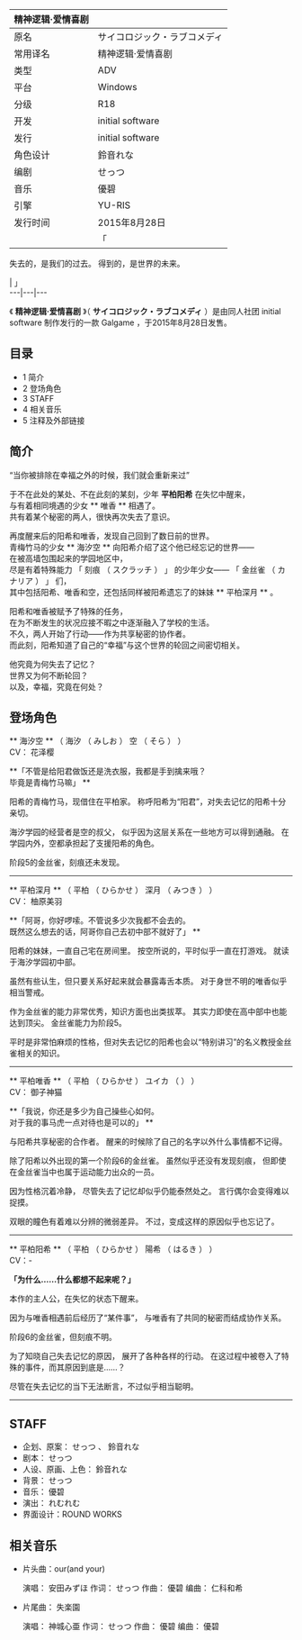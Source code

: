|  精神逻辑·爱情喜剧  ||
|---|---|
|原名  |  サイコロジック・ラブコメディ   |
|常用译名  |  精神逻辑·爱情喜剧   |
|类型  |  ADV   |
|平台  |  Windows   |
|分级  |  R18   |
|开发  |  initial software   |
|发行  |  initial software   |
|角色设计  |  鈴音れな   |
|编剧  |  せっつ   |
|音乐  |  優碧   |
|引擎  |  YU-RIS   |
|发行时间  |  2015年8月28日   |
||  「|

失去的，是我们的过去。  得到的，是世界的未来。  </br>

|  」  
---|---|---  
  
《 **精神逻辑·爱情喜剧** 》（  **サイコロジック・ラブコメディ** ）是由同人社团  initial software  制作发行的一款
Galgame  ，于2015年8月28日发售。

##  目录

  * 1  简介 
  * 2  登场角色 
  * 3  STAFF 
  * 4  相关音乐 
  * 5  注释及外部链接 

##  简介

“当你被排除在幸福之外的时候，我们就会重新来过”  
  
于不在此处的某处、不在此刻的某刻，少年  **平柏阳希** 在失忆中醒来，  
与有着相同境遇的少女  ** 唯香  ** 相遇了。  
共有着某个秘密的两人，很快再次失去了意识。  
  
再度醒来后的阳希和唯香，发现自己回到了数日前的世界。  
青梅竹马的少女  ** 海汐空  ** 向阳希介绍了这个他已经忘记的世界——  
在被高墙包围起来的学园地区中，  
尽是有着特殊能力  「  刻痕  （  スクラッチ  ）  」  的少年少女——  「  金丝雀  （  カナリア  ）  」  们，  
其中包括阳希、唯香和空，还包括同样被阳希遗忘了的妹妹  ** 平柏深月  ** 。  
  
阳希和唯香被赋予了特殊的任务，  
在为不断发生的状况应接不暇之中逐渐融入了学校的生活。  
不久，两人开始了行动——作为共享秘密的协作者。  
而此刻，阳希知道了自己的“幸福”与这个世界的轮回之间密切相关。  
  
他究竟为何失去了记忆？  
世界又为何不断轮回？  
以及，幸福，究竟在何处？

##  登场角色

** 海汐空  ** （  海汐  （  みしお  ）  空  （  そら  ）  ）  
CV：  花泽樱

**「不管是给阳君做饭还是洗衣服，我都是手到擒来哦？  
毕竟是青梅竹马嘛」 **  
  
阳希的青梅竹马，现借住在平柏家。 称呼阳希为“阳君”，对失去记忆的阳希十分亲切。

海汐学园的经营者是空的叔父， 似乎因为这层关系在一些地方可以得到通融。 在学园内外，空都承担起了支援阳希的角色。

阶段5的金丝雀，刻痕还未发现。

* * *

** 平柏深月  ** （  平柏  （  ひらかせ  ）  深月  （  みつき  ）  ）  
CV：  柚原美羽

**「阿哥，你好啰嗦。不管说多少次我都不会去的。  
既然这么想去的话，阿哥你自己去初中部不就好了」 **  
  
阳希的妹妹，一直自己宅在房间里。 按空所说的，平时似乎一直在打游戏。 就读于海汐学园初中部。

虽然有些认生，但只要关系好起来就会暴露毒舌本质。 对于身世不明的唯香似乎相当警戒。

作为金丝雀的能力非常优秀，知识方面也出类拔萃。 其实力即使在高中部中也能达到顶尖。 金丝雀能力为阶段5。

平时是非常怕麻烦的性格，但对失去记忆的阳希也会以“特别讲习”的名义教授金丝雀相关的知识。

* * *

** 平柏唯香  ** （  平柏  （  ひらかせ  ）  ユイカ  （  ）  ）  
CV：  御子神猫

**「我说，你还是多少为自己操些心如何。  
对于我的事马虎一点对待也是可以的」 **  
  
与阳希共享秘密的合作者。 醒来的时候除了自己的名字以外什么事情都不记得。

除了阳希以外出现的第一个阶段6的金丝雀。 虽然似乎还没有发现刻痕， 但即使在金丝雀当中也属于运动能力出众的一员。

因为性格沉着冷静， 尽管失去了记忆却似乎仍能泰然处之。 言行偶尔会变得难以捉摸。

双眼的瞳色有着难以分辨的微弱差异。 不过，变成这样的原因似乎也忘记了。

* * *

** 平柏阳希  ** （  平柏  （  ひらかせ  ）  陽希  （  はるき  ）  ）  
CV：-

**「为什么……什么都想不起来呢？」**  
  
本作的主人公，在失忆的状态下醒来。

因为与唯香相遇前后经历了“某件事”， 与唯香有了共同的秘密而结成协作关系。

阶段6的金丝雀，但刻痕不明。

为了知晓自己失去记忆的原因， 展开了各种各样的行动。 在这过程中被卷入了特殊的事件，而其原因到底是……？

尽管在失去记忆的当下无法断言，不过似乎相当聪明。

* * *

  

##  STAFF

  * 企划、原案：  せっつ  、  鈴音れな 
  * 剧本：  せっつ 
  * 人设、原画、上色：  鈴音れな 
  * 背景：  せっつ 
  * 音乐：  優碧 
  * 演出：  れむれむ 
  * 界面设计：ROUND WORKS 

##  相关音乐

  * 片头曲：our(and your) 

     演唱：  安田みずほ 
     作词：  せっつ 
     作曲：  優碧 
     编曲：  仁科和希 

  * 片尾曲：  失楽園 

     演唱：  神城心亜 
     作词：  せっつ 
     作曲：  優碧 
     编曲：  優碧 